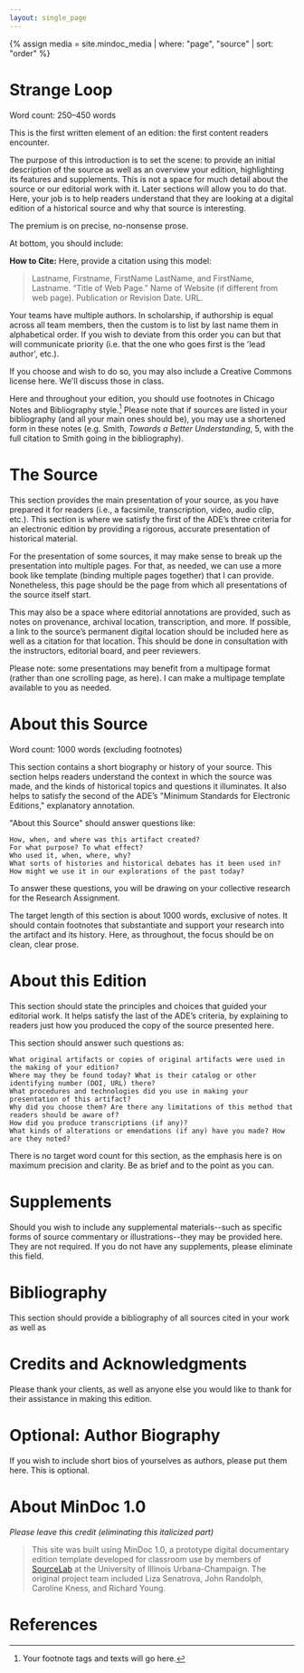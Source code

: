 ```yaml
---
layout: single_page
---
```


{% assign media = site.mindoc_media | where: "page", "source" | sort: "order" %}

# Strange Loop

Word count: 250–450 words

This is the first written element of an edition: the first content readers encounter.

The purpose of this introduction is to set the scene: to provide an initial description of the source as well as an overview your edition, highlighting its features and supplements. This is not a space for much detail about the source or our editorial work with it. Later sections will allow you to do that. Here, your job is to help readers understand that they are looking at a digital edition of a historical source and why that source is interesting.

The premium is on precise, no-nonsense prose.

At bottom, you should include:

**How to Cite:**
Here, provide a citation using this model:

> Lastname, Firstname, FirstName LastName, and FirstName, Lastname. “Title of Web Page.” Name of Website (if different from web page). Publication or Revision Date. URL.

Your teams have multiple authors.  In scholarship, if authorship is equal across all team members, then the custom is to list by last name them in alphabetical order.  If you wish to deviate from this order you can but that will communicate priority (i.e. that the one who goes first is the 'lead author', etc.).

If you choose and wish to do so, you may also include a Creative Commons license here. We'll discuss those in class.

Here and throughout your edition, you should use footnotes in Chicago Notes and Bibliography style.[^1]  Please note that if sources are listed in your bibliography (and all your main ones should be), you may use a shortened form in these notes (e.g. Smith, _Towards a Better Understanding_, 5, with the full citation to Smith going in the bibliography).

# The Source

This section provides the main presentation of your source, as you have prepared it for readers (i.e., a facsimile, transcription, video, audio clip, etc.). This section is where we satisfy the first of the ADE’s three criteria for an electronic edition by providing a rigorous, accurate presentation of historical material.

For the presentation of some sources, it may make sense to break up the presentation into multiple pages. For that, as needed, we can use a more book like template (binding multiple pages together) that I can provide. Nonetheless, this page should be the page from which all presentations of the source itself start.

This may also be a space where editorial annotations are provided, such as notes on provenance, archival location, transcription, and more. If possible, a link to the source’s permanent digital location should be included here as well as a citation for that location. This should be done in consultation with the instructors, editorial board, and peer reviewers.

Please note: some presentations may benefit from a multipage format (rather than one scrolling page, as here). I can make a multipage template available to you as needed.

# About this Source

Word count: 1000 words (excluding footnotes)

This section contains a short biography or history of your source. This section helps readers understand the context in which the source was made, and the kinds of historical topics and questions it illuminates.  It also helps to satisfy the second of the ADE’s "Minimum Standards for Electronic Editions," explanatory annotation.

"About this Source" should answer questions like:

    How, when, and where was this artifact created?
    For what purpose? To what effect?
    Who used it, when, where, why?
    What sorts of histories and historical debates has it been used in? How might we use it in our explorations of the past today?

To answer these questions, you will be drawing on your collective research for the Research Assignment.

The target length of this section is about 1000 words, exclusive of notes. It should contain footnotes that substantiate and support your research into the artifact and its history. Here, as throughout, the focus should be on clean, clear prose.

# About this Edition

This section should state the principles and choices that guided your editorial work. It helps satisfy the last of the ADE’s criteria, by explaining to readers just how you produced the copy of the source presented here.

This section should answer such questions as:

    What original artifacts or copies of original artifacts were used in the making of your edition? 
    Where may they be found today? What is their catalog or other identifying number (DOI, URL) there?
    What procedures and technologies did you use in making your presentation of this artifact?
    Why did you choose them? Are there any limitations of this method that readers should be aware of?
    How did you produce transcriptions (if any)?
    What kinds of alterations or emendations (if any) have you made? How are they noted?

There is no target word count for this section, as the emphasis here is on maximum precision and clarity.  Be as brief and to the point as you can.

# Supplements

Should you wish to include any supplemental materials--such as specific forms of source commentary or illustrations--they may be provided here.  They are not required. If you do not have any supplements, please eliminate this field.

# Bibliography

This section should provide a bibliography of all sources cited in your work as well as 

# Credits and Acknowledgments

Please thank your clients, as well as anyone else you would like to thank for their assistance in making this edition.

# Optional: Author Biography

If you wish to include short bios of yourselves as authors, please put them here.  This is optional.

# About MinDoc 1.0
_Please leave this credit (eliminating this italicized part)_

> This site was built using MinDoc 1.0, a prototype digital documentary edition template developed for classroom use by members of [SourceLab](https://sourcelab.history.illinois.edu/) at the University of Illinois Urbana-Champaign.  The original project team included Liza Senatrova, John Randolph, Caroline Kness, and Richard Young.

# References

[^1]: Your footnote tags and texts will go here.

